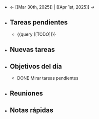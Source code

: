 - ← [[Mar 30th, 2025]] | [[Apr 1st, 2025]] →
- ## Tareas pendientes
	- {{query [[TODO]]}}
- ## Nuevas tareas
- ## Objetivos del día
	- DONE Mirar tareas pendientes
- ## Reuniones
- ## Notas rápidas